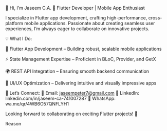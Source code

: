 👋 Hi, I'm Jaseem C.A.
🚀 Flutter Developer | Mobile App Enthusiast

I specialize in Flutter app development, crafting high-performance, cross-platform mobile applications. Passionate about creating seamless user experiences, I’m always eager to collaborate on innovative projects.

💡 What I Do:

📱 Flutter App Development – Building robust, scalable mobile applications

⚡ State Management Expertise – Proficient in BLoC, Provider, and GetX

🌍 REST API Integration – Ensuring smooth backend communication

🎨 UI/UX Optimization – Delivering intuitive and visually impressive apps

📩 Let’s Connect:
📧 Email: jaseempeter7@gmail.com
💼 LinkedIn: linkedin.com/in/jaseem-ca-741007287
💬 WhatsApp: wa.me/qr/4WB6O57QNFLYH1

Looking forward to collaborating on exciting Flutter projects! 🚀













Reason

<!---
JaseemCA/JaseemCA is a ✨ special ✨ repository because its `README.md` (this file) appears on your GitHub profile.
You can click the Preview link to take a look at your changes.
--->
